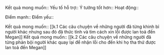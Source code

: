 

Kết quả mong muốn:: 
Yếu tố hỗ trợ:: 
Ý tưởng tốt hơn:: 
Hoạt động:: 

Điểm mạnh::
Điểm yếu::

Kết quả mong muốn:: [[k.1 Các câu chuyện về những người đã từng khinh bỉ người khác nhưng sau đó đã thức tỉnh và tìm cách xin lỗi được lan toả đến Megan]] 
Kết quả mong muốn:: [[k.2 Các câu chuyện về những người đã từng phản bội người khác quay lại để nhận lỗi cho đến khi họ tha thứ được lan toả đến Megan]] 